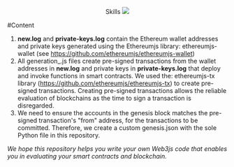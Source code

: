 <p align="center">
  Skills  
  <a href="https://skillicons.dev">
    <img src="https://skillicons.dev/icons?i=js,python" />
  </a>
</p>

#Content

1) **new.log** and **private-keys.log** contain the Ethereum wallet addresses and private keys generated using the Ethereumjs library: ethereumjs-wallet (see https://github.com/ethereumjs/ethereumjs-wallet)
2) All generation_.js files create pre-signed transactions from the wallet addresses in **new.log** and private keys in **private-keys.log** that deploy and invoke functions in smart contracts. We used the: ethereumjs-tx library (https://github.com/ethereumjs/ethereumjs-tx) to create pre-signed transactions. Creating pre-signed transactions allows the reliable evaluation of blockchains as the time to sign a transaction is disregarded.
3) We need to ensure the accounts in the genesis block matches the pre-signed transaction's "from" address, for the transactions to be committed. Therefore, we create a custom genesis.json with the sole Python file in this repository.

*We hope this repository helps you write your own Web3js code that enables you in evaluating your smart contracts and blockchain.* 
